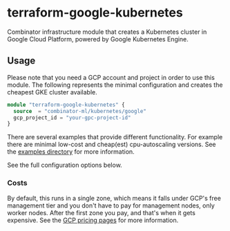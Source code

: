 # terraform-google-kubernetes

Combinator infrastructure module that creates a Kubernetes cluster in Google Cloud Platform, powered by Google Kubernetes Engine.

## Usage

Please note that you need a GCP account and project in order to use this module. The following represents the minimal configuration and creates the cheapest GKE cluster available.

```terraform
module "terraform-google-kubernetes" {
  source  = "combinator-ml/kubernetes/google"
  gcp_project_id = "your-gpc-project-id"
}
```

There are several examples that provide different functionality. For example there are minimal low-cost and cheap(est) cpu-autoscaling versions. See the [examples directory](examples) for more information.

See the full configuration options below.

### Costs

By default, this runs in a single zone, which means it falls under GCP's free management tier and you don't have to pay for management nodes, only worker nodes. After the first zone you pay, and that's when it gets expensive. See the [GCP pricing pages](https://cloud.google.com/kubernetes-engine/pricing#cluster_management_fee_and_free_tier) for more information.
